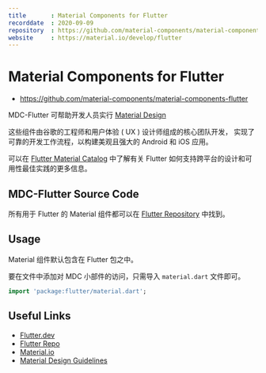 ```yaml
---
title       : Material Components for Flutter
recorddate  : 2020-09-09
repository  : https://github.com/material-components/material-components-flutter
website     : https://material.io/develop/flutter
---
```


# Material Components for Flutter

- <https://github.com/material-components/material-components-flutter>

MDC-Flutter 可帮助开发人员实行 [Material Design][MD] 

这些组件由谷歌的工程师和用户体验 ( UX ) 设计师组成的核心团队开发，
实现了可靠的开发工作流程，以构建美观且强大的 Android 和 iOS 应用。

可以在 [Flutter Material Catalog][FMC] 中了解有关 Flutter 如何支持跨平台的设计和可用性最佳实践的更多信息。

[MD]: <https://www.material.io/>
[FMC]: <https://flutter.dev/docs/development/ui/widgets/material>

## MDC-Flutter Source Code

所有用于 Flutter 的 Material 组件都可以在 [Flutter Repository] 中找到。

[Flutter Repository]: <https://github.com/flutter/flutter/tree/master/packages/flutter/lib/src/material>

## Usage

Material 组件默认包含在 Flutter 包之中。

要在文件中添加对 MDC 小部件的访问，只需导入 `material.dart` 文件即可。

```dart
import 'package:flutter/material.dart';
```

## Useful Links

- [Flutter.dev](https://flutter.dev/)
- [Flutter Repo](https://github.com/flutter/flutter)
- [Material.io](https://www.material.io/)
- [Material Design Guidelines](https://material.io/guidelines)
